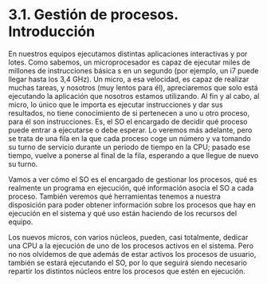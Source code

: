 # 3.1. Gestión de procesos. Introducción

 En nuestros equipos ejecutamos distintas aplicaciones interactivas y por lotes. Como sabemos, un microprocesador es capaz de ejecutar miles de millones de instrucciones básica s en un segundo \(por ejemplo, un i7 puede llegar hasta los 3,4 GHz\). Un micro, a esa velocidad, es capaz de realizar muchas tareas, y nosotros \(muy lentos para él\), apreciaremos que solo está ejecutando la aplicación que nosotros estamos utilizando. Al fin y al cabo, al micro, lo único que le importa es ejecutar instrucciones y dar sus resultados, no tiene conocimiento de si pertenecen a uno u otro proceso, para él son instrucciones. Es, el SO el encargado de decidir qué proceso puede entrar a ejecutarse o debe esperar. Lo veremos más adelante, pero se trata de una fila en la que cada proceso coge un número y va tomando su turno de servicio durante un periodo de tiempo en la CPU; pasado ese tiempo, vuelve a ponerse al final de la fila, esperando a que llegue de nuevo su turno.

 Vamos a ver cómo el SO es el encargado de gestionar los procesos, qué es realmente un programa en ejecución, qué información asocia el SO a cada proceso. También veremos qué herramientas tenemos a nuestra disposición para poder obtener información sobre los procesos que hay en ejecución en el sistema y qué uso están haciendo de los recursos del equipo.

 Los nuevos micros, con varios núcleos, pueden, casi totalmente, dedicar una CPU a la ejecución de uno de los procesos activos en el sistema. Pero no nos olvidemos de que además de estar activos los procesos de usuario, también se estará ejecutando el SO, por lo que seguirá siendo necesario repartir los distintos núcleos entre los procesos que estén en ejecución.

